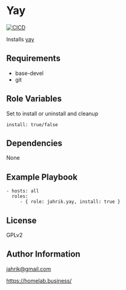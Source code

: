 # Yay

[![CICD](https://github.com/jahrik/ansilbe-yay/actions/workflows/cicd.yml/badge.svg)](https://github.com/jahrik/ansilbe-yay/actions/workflows/cicd.yml)

Installs [yay](https://github.com/Jguer/yay)

## Requirements

- base-devel
- git

## Role Variables

Set to install or uninstall and cleanup

    install: true/false

## Dependencies

None

## Example Playbook

    - hosts: all
      roles:
         - { role: jahrik.yay, install: true }

## License

GPLv2

## Author Information

jahrik@gmail.com

https://homelab.business/
